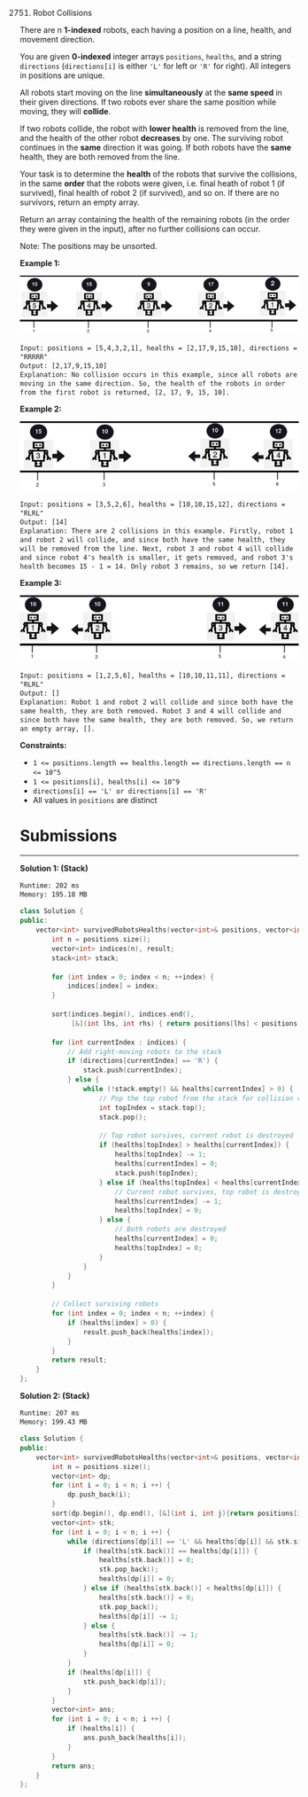 2751. Robot Collisions

There are n **1-indexed** robots, each having a position on a line, health, and movement direction.

You are given **0-indexed** integer arrays `positions`, `healths`, and a string `directions` (`directions[i]` is either `'L'` for left or `'R'` for right). All integers in positions are unique.

All robots start moving on the line **simultaneously** at the **same speed** in their given directions. If two robots ever share the same position while moving, they will **collide**.

If two robots collide, the robot with **lower health** is removed from the line, and the health of the other robot **decreases** by one. The surviving robot continues in the **same** direction it was going. If both robots have the **same** health, they are both removed from the line.

Your task is to determine the **health** of the robots that survive the collisions, in the same **order** that the robots were given, i.e. final heath of robot 1 (if survived), final health of robot 2 (if survived), and so on. If there are no survivors, return an empty array.

Return an array containing the health of the remaining robots (in the order they were given in the input), after no further collisions can occur.

Note: The positions may be unsorted.

 
 

**Example 1:**

![2751_image-20230516011718-12.png](img/2751_image-20230516011718-12.png)
```
Input: positions = [5,4,3,2,1], healths = [2,17,9,15,10], directions = "RRRRR"
Output: [2,17,9,15,10]
Explanation: No collision occurs in this example, since all robots are moving in the same direction. So, the health of the robots in order from the first robot is returned, [2, 17, 9, 15, 10].
```

**Example 2:**

![2751_image-20230516004433-7.png](img/2751_image-20230516004433-7.png)
```
Input: positions = [3,5,2,6], healths = [10,10,15,12], directions = "RLRL"
Output: [14]
Explanation: There are 2 collisions in this example. Firstly, robot 1 and robot 2 will collide, and since both have the same health, they will be removed from the line. Next, robot 3 and robot 4 will collide and since robot 4's health is smaller, it gets removed, and robot 3's health becomes 15 - 1 = 14. Only robot 3 remains, so we return [14].
```

**Example 3:**

![2751_image-20230516005114-9.png](img/2751_image-20230516005114-9.png)
```
Input: positions = [1,2,5,6], healths = [10,10,11,11], directions = "RLRL"
Output: []
Explanation: Robot 1 and robot 2 will collide and since both have the same health, they are both removed. Robot 3 and 4 will collide and since both have the same health, they are both removed. So, we return an empty array, [].
```

**Constraints:**

* `1 <= positions.length == healths.length == directions.length == n <= 10^5`
* `1 <= positions[i], healths[i] <= 10^9`
* `directions[i] == 'L' or directions[i] == 'R'`
* All values in `positions` are distinct

# Submissions
---
**Solution 1: (Stack)**
```
Runtime: 202 ms
Memory: 195.18 MB
```
```c++
class Solution {
public:
    vector<int> survivedRobotsHealths(vector<int>& positions, vector<int>& healths, string directions) {
        int n = positions.size();
        vector<int> indices(n), result;
        stack<int> stack;

        for (int index = 0; index < n; ++index) {
            indices[index] = index;
        }

        sort(indices.begin(), indices.end(),
             [&](int lhs, int rhs) { return positions[lhs] < positions[rhs]; });

        for (int currentIndex : indices) {
            // Add right-moving robots to the stack
            if (directions[currentIndex] == 'R') {
                stack.push(currentIndex);
            } else {
                while (!stack.empty() && healths[currentIndex] > 0) {
                    // Pop the top robot from the stack for collision check
                    int topIndex = stack.top();
                    stack.pop();

                    // Top robot survives, current robot is destroyed
                    if (healths[topIndex] > healths[currentIndex]) {
                        healths[topIndex] -= 1;
                        healths[currentIndex] = 0;
                        stack.push(topIndex);
                    } else if (healths[topIndex] < healths[currentIndex]) {
                        // Current robot survives, top robot is destroyed
                        healths[currentIndex] -= 1;
                        healths[topIndex] = 0;
                    } else {
                        // Both robots are destroyed
                        healths[currentIndex] = 0;
                        healths[topIndex] = 0;
                    }
                }
            }
        }

        // Collect surviving robots
        for (int index = 0; index < n; ++index) {
            if (healths[index] > 0) {
                result.push_back(healths[index]);
            }
        }
        return result;
    }
};
```

**Solution 2: (Stack)**
```
Runtime: 207 ms
Memory: 199.43 MB
```
```c++
class Solution {
public:
    vector<int> survivedRobotsHealths(vector<int>& positions, vector<int>& healths, string directions) {
        int n = positions.size();
        vector<int> dp;
        for (int i = 0; i < n; i ++) {
            dp.push_back(i);
        }
        sort(dp.begin(), dp.end(), [&](int i, int j){return positions[i] < positions[j];});
        vector<int> stk;
        for (int i = 0; i < n; i ++) {
            while (directions[dp[i]] == 'L' && healths[dp[i]] && stk.size() && directions[stk.back()] == 'R') {
                if (healths[stk.back()] == healths[dp[i]]) {
                    healths[stk.back()] = 0;
                    stk.pop_back();
                    healths[dp[i]] = 0;
                } else if (healths[stk.back()] < healths[dp[i]]) {
                    healths[stk.back()] = 0;
                    stk.pop_back();
                    healths[dp[i]] -= 1;
                } else {
                    healths[stk.back()] -= 1;
                    healths[dp[i]] = 0;
                }
            }
            if (healths[dp[i]]) {
                stk.push_back(dp[i]);
            }
        }
        vector<int> ans;
        for (int i = 0; i < n; i ++) {
            if (healths[i]) {
                ans.push_back(healths[i]);
            }
        }
        return ans;
    }
};
```
